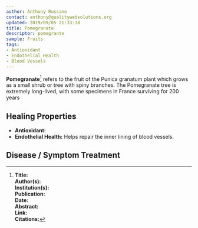 ```yaml
---
author: Anthony Russano
contact: anthony@qualitywebsolutions.org
updated: 2019/09/05 21:33:38
title: Pomegranate
descriptor: pomegrante
sample: Fruits
tags:
- Antioxidant
- Endothelial Health
- Blood Vessels
---
```

**Pomegranate**[^1] refers to the fruit of the Punica granatum plant which grows as a small shrub or tree with spiny branches.  The Pomegranate tree is extremely long-lived, with some specimens in France surviving for 200 years

## Healing Properties

- **Antioxidant:**
- **Endothelial Health:** Helps repair the inner lining of blood vessels.

## Disease / Symptom Treatment

[^1]: **Title:** <br>**Author(s):**  <br>**Institution(s):** <br>**Publication:** <i> </i><br>**Date:** <br>**Abstract:** <i> </i><br>**Link:** []()<br>**Citations:**   